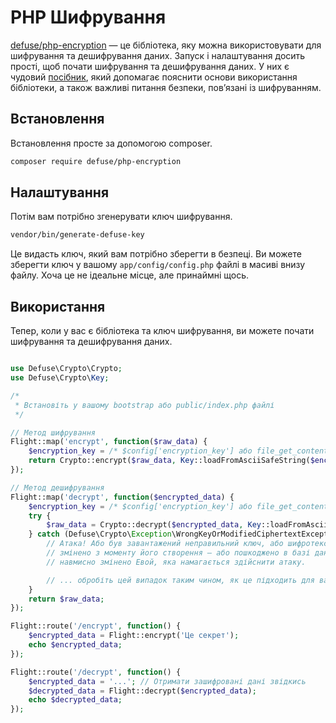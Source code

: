 # PHP Шифрування

[defuse/php-encryption](https://github.com/defuse/php-encryption) — це бібліотека, яку можна використовувати для шифрування та дешифрування даних. Запуск і налаштування досить прості, щоб почати шифрування та дешифрування даних. У них є чудовий [посібник](https://github.com/defuse/php-encryption/blob/master/docs/Tutorial.md), який допомагає пояснити основи використання бібліотеки, а також важливі питання безпеки, пов’язані із шифруванням.

## Встановлення

Встановлення просте за допомогою composer.

```bash
composer require defuse/php-encryption
```

## Налаштування

Потім вам потрібно згенерувати ключ шифрування.

```bash
vendor/bin/generate-defuse-key
```

 Це видасть ключ, який вам потрібно зберегти в безпеці. Ви можете зберегти ключ у вашому `app/config/config.php` файлі в масиві внизу файлу. Хоча це не ідеальне місце, але принаймні щось.

## Використання

Тепер, коли у вас є бібліотека та ключ шифрування, ви можете почати шифрування та дешифрування даних.

```php

use Defuse\Crypto\Crypto;
use Defuse\Crypto\Key;

/*
 * Встановіть у вашому bootstrap або public/index.php файлі
 */

// Метод шифрування
Flight::map('encrypt', function($raw_data) {
	$encryption_key = /* $config['encryption_key'] або file_get_contents з того, де ви помістили ключ */;
	return Crypto::encrypt($raw_data, Key::loadFromAsciiSafeString($encryption_key));
});

// Метод дешифрування
Flight::map('decrypt', function($encrypted_data) {
	$encryption_key = /* $config['encryption_key'] або file_get_contents з того, де ви помістили ключ */;
	try {
		$raw_data = Crypto::decrypt($encrypted_data, Key::loadFromAsciiSafeString($encryption_key));
	} catch (Defuse\Crypto\Exception\WrongKeyOrModifiedCiphertextException $ex) {
		// Атака! Або був завантажений неправильний ключ, або шифротекст було
		// змінено з моменту його створення — або пошкоджено в базі даних, або
		// навмисно змінено Евой, яка намагається здійснити атаку.

		// ... обробіть цей випадок таким чином, як це підходить для вашого застосунку ...
	}
	return $raw_data;
});

Flight::route('/encrypt', function() {
	$encrypted_data = Flight::encrypt('Це секрет');
	echo $encrypted_data;
});

Flight::route('/decrypt', function() {
	$encrypted_data = '...'; // Отримати зашифровані дані звідкись
	$decrypted_data = Flight::decrypt($encrypted_data);
	echo $decrypted_data;
});
```